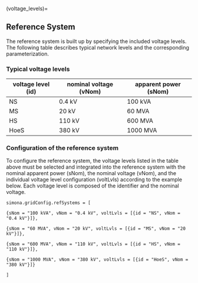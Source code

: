 (voltage_levels)=

## Reference System

The reference system is built up by specifying the included voltage levels. The following table describes typical network levels and the corresponding parameterization.

### Typical voltage levels 

| voltage level (id) | nominal voltage (vNom) | apparent power (sNom) |
|--------------------|------------------------|-----------------------|
| NS                 | 0.4 kV                 | 100 kVA               |                           
| MS                 | 20 kV                  | 60 MVA                |
| HS                 | 110 kV                 | 600 MVA               |
| HoeS               | 380 kV                 | 1000 MVA              |

### Configuration of the reference system 

To configure the reference system, the voltage levels listed in the table above must be selected and integrated into the reference system with the nominal apparent power (sNom), the nominal voltage (vNom), and the individual voltage level configuration (voltLvls) according to the example below. Each voltage level is composed of the identifier and the nominal voltage.

`simona.gridConfig.refSystems = [`

`{sNom = "100 kVA", vNom = "0.4 kV", voltLvls = [{id = "NS", vNom = "0.4 kV"}]},`

`{sNom = "60 MVA", vNom = "20 kV", voltLvls = [{id = "MS", vNom = "20 kV"}]},`

`{sNom = "600 MVA", vNom = "110 kV", voltLvls = [{id = "HS", vNom = "110 kV"}]},`

`{sNom = "1000 MVA", vNom = "380 kV", voltLvls = [{id = "HoeS", vNom = "380 kV"}]}`

`]`
